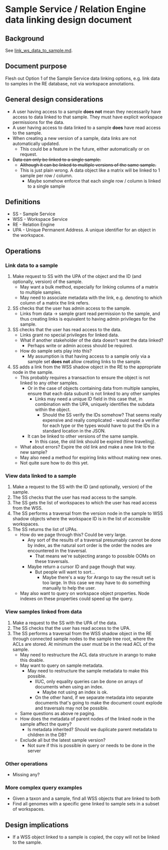 # Sample Service / Relation Engine data linking design document

## Background

See [link_ws_data_to_sample.md](link_ws_data_to_sample.md).

## Document purpose

Flesh out Option 1 of the Sample Service data linking options, e.g. link data to samples
in the RE database, not via workspace annotations.

## General design considerations

* A user having access to a sample **does not** mean they necessarily have access to data linked
  to that sample. They must have explicit workspace permissions for the data.
* A user having access to data linked to a sample **does** have read access to the sample.
* When creating a new version of a sample, data links are not automatically updated.
  * This could be a feature in the future, either automatically or on request.
* ~~Data can only be linked to a single sample.~~
  * ~~Although it can be linked to multiple versions of the same sample.~~
  * This is just plain wrong. A data object like a matrix will be linked to 1 sample per
    row / column.
    * Maybe somehow enforce that each single row / column is linked to a single sample

## Definitions

* SS - Sample Service
* WSS - Workspace Service
* RE - Relation Engine
* UPA - Unique Permanent Address. A unique identifier for an object in the workspace.

## Operations

### Link data to a sample

1. Make request to SS with the UPA of the object and the ID (and optionally, version)
    of the sample.
    * May want a bulk method, especially for linking columns of a matrix to multiple samples.
    * May need to associate metadata with the link, e.g. denoting to which column of a matrix
      the link refers.
2. SS checks that the user has admin access to the sample.
    * Links from data -> sample grant read permission to the sample, and thus creating links
      is equivalent to having admin privileges for the sample.
3. SS checks that the user has read access to the data.
    * Links grant no special privileges for linked data.
    * What if another stakeholder of the data doesn't want the data linked?
      * Perhaps write or admin access should be required.
    * How do sample sets play into this?
      * My assumption is that having access to a sample only via a sample set **does not** allow
        creating links to the sample.
4. SS adds a link from the WSS shadow object in the RE to the appropriate node in the sample.
    * This probably requires a transaction to ensure the object is not linked to any other samples.
      * Or in the case of objects containing data from multiple samples, ensure that
        each data subunit is not linked to any other samples
        * Links may need a unique ID field in this case that, in combination with the UPA,
          uniquely identifies the subdata within the object.
          * Should the SS verify the IDs somehow? That seems really expensive and really
            complicated - would need a verifier for each type or the types would have to put
            the IDs in a standard location in the JSON.
      * It can be linked to other versions of the same sample.
        * In this case, the old link should be expired (time traveling).
    * What about errors? Expire the old link and make a new link to the new sample?
    * May also need a method for expiring links without making new ones.
    * Not quite sure how to do this yet.

### View data linked to a sample

1. Make a request to the SS with the ID (and optionally, version) of the sample.
2. The SS checks that the user has read access to the sample.
3. The SS gets the list of workspaces to which the user has read access from the WSS.
4. The SS performs a traversal from the version node in the sample to WSS shadow objects where the
   workspace ID is in the list of accessible workspaces.
5. The SS returns the list of UPAs.
   * How do we page through this? Could be very large.
     * Any sort of the results of a traversal presumably cannot be done by index, as the natural
       sort order is the order the nodes are encountered in the traversal.
       * That means we're subjecting arango to possible OOMs on these traversals.
     * Maybe return a cursor ID and page though that way.
       * But people will want to sort...
         * Maybe there's a way for Arango to say the result set is too large. In this case
           we may have to do something manually to help the user.
   * May also want to query on workspace object properties. Node indexes on these properties
     could speed up the query.

### View samples linked from data

1. Make a request to the SS with the UPA of the data.
2. The SS checks that the user has read access to the UPA.
3. The SS performs a traversal from the WSS shadow object in the RE through connected sample nodes
   to the sample tree root, where the ACLs are stored. At minimum the user must be in the
   read ACL of the sample.
   * May need to restructure the ACL data structure in arango to make this doable.
   * May want to query on sample metadata.
     * May need to restructure the sample metadata to make this possible.
       * IIUC, only equality queries can be done on arrays of documents when using an index.
         * Maybe not using an index is ok.
       * On the other hand, if we separate metadata into separate documents that's going to make
         the document count explode and traversals may not be possible.
   * Same questions as above re paging.
   * How does the metadata of parent nodes of the linked node in the sample affect the query?
     * Is metadata inherited? Should we duplicate parent metadata to children in the DB?
   * Exclude all but the latest sample version?
     * Not sure if this is possible in query or needs to be done in the server

### Other operations

* Missing any?

### More complex query examples

* Given a taxon and a sample, find all WSS objects that are linked to both
* Find all genomes with a specific gene linked to sample sets in a subset of workspaces.

## Design implications

* If a WSS object linked to a sample is copied, the copy will not be linked to the sample.


